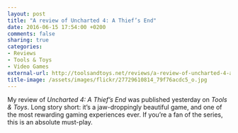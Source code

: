 ```yaml
---
layout: post
title: "A review of Uncharted 4: A Thief’s End"
date: 2016-06-15 17:54:00 +0200
comments: false
sharing: true
categories: 
- Reviews
- Tools & Toys
- Video Games
external-url: http://toolsandtoys.net/reviews/a-review-of-uncharted-4-a-thiefs-end/
title-image: /assets/images/flickr/27729610814_79f76acdc5_o.jpg
---
```


My review of _Uncharted 4: A Thief’s End_ was published yesterday on _Tools & Toys_. Long story short: it’s a jaw-droppingly beautiful game, and one of the most rewarding gaming experiences ever. If you’re a fan of the series, this is an absolute must-play.